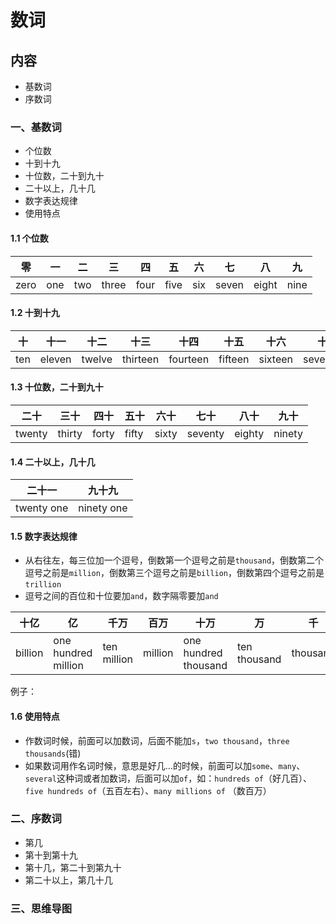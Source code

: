 # 数词

## 内容

- 基数词
- 序数词

### 一、基数词

- 个位数
- 十到十九
- 十位数，二十到九十
- 二十以上，几十几
- 数字表达规律
- 使用特点

#### 1.1 个位数

| 零   | 一  | 二  | 三    | 四   | 五   | 六  | 七    | 八    | 九   |
| ---- | --- | --- | ----- | ---- | ---- | --- | ----- | ----- | ---- |
| zero | one | two | three | four | five | six | seven | eight | nine |

#### 1.2 十到十九

| 十  | 十一   | 十二   | 十三     | 十四     | 十五    | 十六    | 十七      | 十八     | 十九     |
| --- | ------ | ------ | -------- | -------- | ------- | ------- | --------- | -------- | -------- |
| ten | eleven | twelve | thirteen | fourteen | fifteen | sixteen | seventeen | eighteen | nineteen |

#### 1.3 十位数，二十到九十

| 二十   | 三十   | 四十  | 五十  | 六十  | 七十    | 八十   | 九十   |
| ------ | ------ | ----- | ----- | ----- | ------- | ------ | ------ |
| twenty | thirty | forty | fifty | sixty | seventy | eighty | ninety |

#### 1.4 二十以上，几十几

| 二十一     | 九十九     |
| ---------- | ---------- |
| twenty one | ninety one |

#### 1.5 数字表达规律

- 从右往左，每三位加一个逗号，倒数第一个逗号之前是`thousand`，倒数第二个逗号之前是`million`，倒数第三个逗号之前是`billion`，倒数第四个逗号之前是`trillion`
- 逗号之间的百位和十位要加`and`，数字隔零要加`and`

| 十亿    | 亿                  | 千万        | 百万    | 十万                 | 万           | 千       | 百      | 十  | 个  |
| ------- | ------------------- | ----------- | ------- | -------------------- | ------------ | -------- | ------- | --- | --- |
| billion | one hundred million | ten million | million | one hundred thousand | ten thousand | thousand | hundred | ten | one |

例子：


#### 1.6 使用特点

- 作数词时候，前面可以加数词，后面不能加`s`，`two thousand`，`three thousands`(错)
- 如果数词用作名词时候，意思是好几…的时候，前面可以加`some`、`many`、`several`这种词或者加数词，后面可以加`of`，如：`hundreds of`（好几百）、`five hundreds of`（五百左右）、`many millions of` （数百万）

### 二、序数词

- 第几
- 第十到第十九
- 第十几，第二十到第九十
- 第二十以上，第几十几

### 三、思维导图